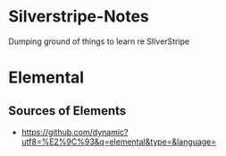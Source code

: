 # Silverstripe-Notes
Dumping ground of things to learn re SIlverStripe

# Elemental
## Sources of Elements
* https://github.com/dynamic?utf8=%E2%9C%93&q=elemental&type=&language=

